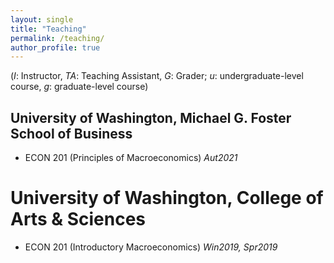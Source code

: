 ```yaml
---
layout: single
title: "Teaching"
permalink: /teaching/
author_profile: true
---
```


(*I*: Instructor, *TA*: Teaching Assistant, *G*: Grader; *u*: undergraduate-level course, *g*: graduate-level course)

## University of Washington, Michael G. Foster School of Business  
  * ECON 201 (Principles of Macroeconomics)   *Aut2021*  

# University of Washington, College of Arts & Sciences
  * ECON 201 (Introductory Macroeconomics)   *Win2019, Spr2019* 
  
